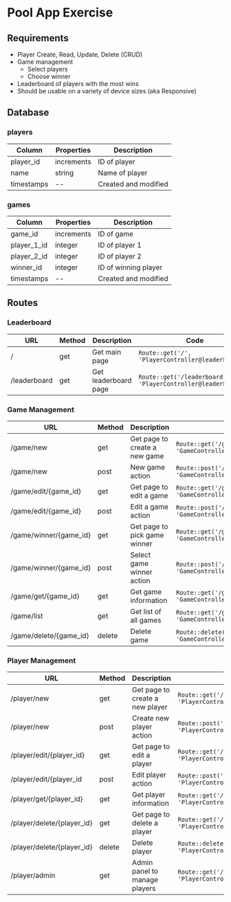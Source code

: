 # Pool App Exercise

## Requirements

* Player Create, Read, Update, Delete (CRUD)
* Game management
    * Select players
    * Choose winner
* Leaderboard of players with the most wins
* Should be usable on a variety of device sizes (aka Responsive)

## Database

### players

| Column | Properties | Description |
| ---- | ---- | ---- |
| player_id | increments | ID of player |
| name | string | Name of player |
| timestamps |--| Created and modified |

### games

| Column | Properties | Description |
| ---- | ---- | ---- |
| game_id | increments | ID of game |
| player_1_id | integer | ID of player 1 |
| player_2_id | integer | ID of player 2 |
| winner_id | integer | ID of winning player |
| timestamps |--| Created and modified |

## Routes

### Leaderboard

| URL | Method | Description | Code |
| ---- | ---- | ---- | ---- |
| / | get | Get main page | `Route::get('/', 'PlayerController@leaderboard');` |
| /leaderboard | get | Get leaderboard page | `Route::get('/leaderboard', 'PlayerController@leaderboard');` |

### Game Management

| URL | Method | Description | Code |
| ---- | ---- | ---- | ---- |
| /game/new | get | Get page to create a new game | `Route::get('/game/new', 'GameController@newGamePage');` |
| /game/new | post | New game action | `Route::post('/game/new', 'GameController@newGame');` |
| /game/edit/{game_id} | get | Get page to edit a game | `Route::get('/game/edit/{game_id}', 'GameController@editGamePage');` |
| /game/edit/{game_id} | post |  Edit a game action | `Route::post('/game/edit/{game_id}', 'GameController@editGame');` |
| /game/winner/{game_id} | get | Get page to pick game winner | `Route::get('/game/winner/{game_id}', 'GameController@winnerGamePage');` |
| /game/winner/{game_id} | post | Select game winner action | `Route::post('/game/winner/{game_id}', 'GameController@winnerGame');` |
| /game/get/{game_id} | get | Get game information | `Route::get('/game/get/{game_id}', 'GameController@getGame');` |
| /game/list | get | Get list of all games | `Route::get('/game/list', 'GameController@listGames');` |
| /game/delete/{game_id} | delete | Delete game | `Route::delete('/game/delete/{game_id}', 'GameController@deleteGame');` |

### Player Management

| URL | Method | Description | Code |
| ---- | ---- | ---- | ---- |
| /player/new | get | Get page to create a new player | `Route::get('/player/new', 'PlayerController@newPlayerPage);` |
| /player/new | post | Create new player action | `Route::post('/player/new', 'PlayerController@newPlayer);` |
| /player/edit/{player_id} | get | Get page to edit a player | `Route::get('/player/edit/{player_id}', 'PlayerController@editPlayerPage);` |
| /player/edit/{player_id | post | Edit player action | `Route::post('/player/edit/{player_id}', 'PlayerController@editPlayer);` |
| /player/get/{player_id} | get | Get player information | `Route::get('/player/get/{player_id}', 'PlayerController@getPlayer');` |
| /player/delete/{player_id} | get | Get page to delete a player | `Route::get('/player/delete/{player_id}', 'PlayerController@deletePlayerPage');` |
| /player/delete/{player_id} | delete | Delete player | `Route::delete('/player/delete/{player_id}', 'PlayerController@deletePlayer');` |
| /player/admin | get | Admin panel to manage players | `Route::get('/player/admin', 'PlayerController@admin');` |